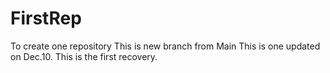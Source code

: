# FirstRep
To create one repository
This is new branch from Main
This is one updated on Dec.10. This is the first recovery.
